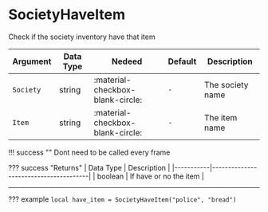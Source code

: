 # SocietyHaveItem
Check if the society inventory have that item

| Argument              | Data Type                            | Nedeed                    | Default                       | Description
| ----------------------| ------------------------------------ | ------------------------- |-------------------------------|-------------
| `Society`                | string | :material-checkbox-blank-circle: | `-` | The society name
| `Item`                | string | :material-checkbox-blank-circle: | `-` | The item name

!!! success ""
    Dont need to be called every frame

??? success "Returns"
    | Data Type | Description                           |
    |-----------|---------------------------------------|
    | boolean   | If have or no the item                           |


---
??? example
    ```
    local have_item = SocietyHaveItem("police", "bread")
    ```